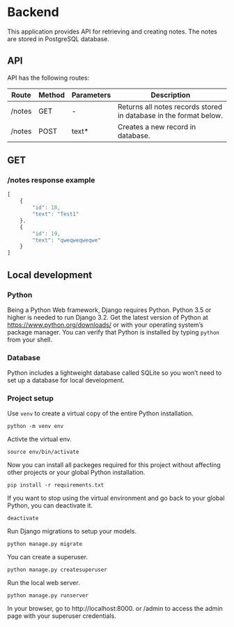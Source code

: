 # Backend

This application provides API for retrieving and creating notes. The notes are stored in PostgreSQL database. 

## API

API has the following routes:

Route | Method | Parameters | Description 
------|--------|------------|------------
/notes | GET | - | Returns all notes records stored in database in the format below. 
/notes | POST | text* | Creates a new record in database. 

## GET
### /notes response example
```javascript
[
    {
        "id": 18,
        "text": "Test1"
    },
    {
        "id": 19,
        "text": "qweqweqweqwe"
    }
]
```

## Local development

### Python
Being a Python Web framework, Django requires Python. Python 3.5 or higher is needed to run Django 3.2. Get the latest version of Python at https://www.python.org/downloads/ or with your operating system’s package manager. You can verify that Python is installed by typing `python` from your shell.

### Database
Python includes a lightweight database called SQLite so you won’t need to set up a database for local development.

### Project setup

Use `venv` to create a virtual copy of the entire Python installation.
```
python -m venv env
```

Activte the virtual env.
```
source env/bin/activate
```

Now you can install all packeges required for this project without affecting other projects or your global Python installation.
```
pip install -r requirements.txt
```

If you want to stop using the virtual environment and go back to your global Python, you can deactivate it.
```
deactivate
```

Run Django migrations to setup your models. 
```
python manage.py migrate
```

You can create a superuser.
```
python manage.py createsuperuser 
```

Run the local web server.
``` 
python manage.py runserver
```

In your browser, go to http://localhost:8000. or /admin to access the admin page with your superuser credentials. 
